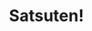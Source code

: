 --- 
title: "Satsuten!"
publishdate: "2018-12-19T16:48:46+02:00"
src: "https://365manga.net/manga/satsuten"
image: "https://data.365manga.net/images/thumbnails/32770-satsuten.jpg"
description: " 4koma comis of the Satsuriku no Tenshi manga"
---